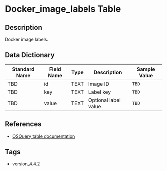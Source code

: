 # Docker_image_labels Table

## Description
Docker image labels.

## Data Dictionary
|Standard Name|Field Name|Type|Description|Sample Value|
|---|---|---|---|---|
|TBD|id|TEXT|Image ID|`TBD`|
|TBD|key|TEXT|Label key|`TBD`|
|TBD|value|TEXT|Optional label value|`TBD`|

## References
* [OSQuery table documentation](https://osquery.io/schema/current#docker_image_labels)

## Tags
* version_4.4.2